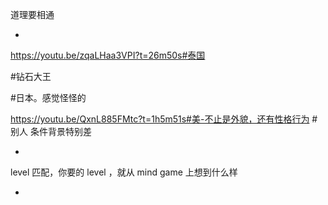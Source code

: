 
道理要相通








-

https://youtu.be/zqaLHaa3VPI?t=26m50s#泰国

#钻石大王

#日本。感觉怪怪的

https://youtu.be/QxnL885FMtc?t=1h5m51s#美-不止是外貌，还有性格行为 # 别人 条件背景特别差

-

level 匹配，你要的 level ，就从 mind game 上想到什么样

-
